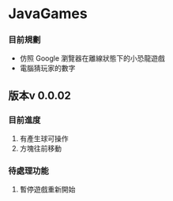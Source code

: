 # JavaGames 
### 目前規劃

* 仿照 Google 瀏覽器在離線狀態下的小恐龍遊戲
* 電腦猜玩家的數字

## 版本v 0.0.02
### 目前進度
1. 有產生球可操作
2. 方塊往前移動

### 待處理功能
1. 暫停遊戲重新開始
